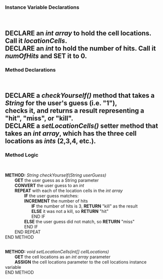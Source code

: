 ### Instance Variable Declarations
<br>  

**DECLARE** an _int array_ to hold the cell locations. Call it _locationCells_.  
**DECLARE** an _int_ to hold the number of hits. Call it _numOfHits_ and **SET** it to 0.
---
### Method Declarations
<br>

**DECLARE** a _checkYourself()_ method that takes a _String_ for the user's guess (i.e. "1"),  
checks it, and returns a result representing a "hit", "miss", or "kill".  
**DECLARE** a _setLocationCells()_ setter method that takes an _int array_,
which has the three cell locations as _ints_ (2,3,4, etc.).
---
### Method Logic
<br>

**METHOD:** _String checkYourself(String userGuess)_  
&nbsp; &nbsp; &nbsp; &nbsp; 
**GET** the user guess as a String parameter  
&nbsp; &nbsp; &nbsp; &nbsp; 
**CONVERT** the user guess to an _int_  
&nbsp; &nbsp; &nbsp; &nbsp; 
**REPEAT** with each of the location cells in the _int array_  
&nbsp; &nbsp; &nbsp; &nbsp; &nbsp; &nbsp; &nbsp; &nbsp; 
**IF** the user guess matches:  
&nbsp; &nbsp; &nbsp; &nbsp; &nbsp; &nbsp; &nbsp; &nbsp; 
**INCREMENT** the number of hits  
&nbsp; &nbsp; &nbsp; &nbsp; &nbsp; &nbsp; &nbsp; &nbsp; &nbsp; &nbsp; &nbsp; 
**IF** the number of hits is 3, **RETURN** "kill" as the result  
&nbsp; &nbsp; &nbsp; &nbsp; &nbsp; &nbsp; &nbsp; &nbsp; &nbsp; &nbsp; &nbsp; 
**ELSE** it was not a kill, so **RETURN** "hit"  
&nbsp; &nbsp; &nbsp; &nbsp; &nbsp; &nbsp; &nbsp; &nbsp; &nbsp; &nbsp; &nbsp; 
END IF  
&nbsp; &nbsp; &nbsp; &nbsp; &nbsp; &nbsp; &nbsp; &nbsp; 
**ELSE** the user guess did not match, so **RETURN** "miss"  
&nbsp; &nbsp; &nbsp; &nbsp; &nbsp; &nbsp; &nbsp; &nbsp; 
END IF  
&nbsp; &nbsp; &nbsp; &nbsp; 
END REPEAT  
END METHOD  
<br>

**METHOD:** _void setLocationCells(int[] cellLocations)_  
&nbsp; &nbsp; &nbsp; &nbsp; 
**GET** the cell locations as an _int array_ parameter  
&nbsp; &nbsp; &nbsp; &nbsp; 
**ASSIGN** the cell locations parameter to the cell locations instance variable  
END METHOD


